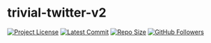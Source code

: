 # trivial-twitter-v2

[![Project License](https://img.shields.io/github/license/jordan396/trivial-twitter-v2.svg)](https://img.shields.io/github/license/jordan396/trivial-twitter-v2.svg)
[![Latest Commit](https://img.shields.io/github/last-commit/jordan396/trivial-twitter-v2/master.svg)](https://img.shields.io/github/last-commit/jordan396/trivial-twitter-v2/master.svg)
[![Repo Size](https://img.shields.io/github/repo-size/jordan396/trivial-twitter-v2.svg)](https://img.shields.io/github/repo-size/jordan396/trivial-twitter-v2.svg)
[![GitHub Followers](https://img.shields.io/github/followers/jordan396.svg?label=Follow)](https://img.shields.io/github/followers/jordan396.svg?label=Follow)

